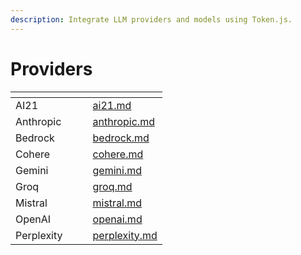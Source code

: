 ```yaml
---
description: Integrate LLM providers and models using Token.js.
---
```


# Providers

<table data-card-size="large" data-view="cards"><thead><tr><th></th><th data-hidden></th><th data-hidden></th><th data-hidden data-card-target data-type="content-ref"></th></tr></thead><tbody><tr><td>AI21</td><td></td><td></td><td><a href="ai21.md">ai21.md</a></td></tr><tr><td>Anthropic</td><td></td><td></td><td><a href="anthropic.md">anthropic.md</a></td></tr><tr><td>Bedrock</td><td></td><td></td><td><a href="bedrock.md">bedrock.md</a></td></tr><tr><td>Cohere</td><td></td><td></td><td><a href="cohere.md">cohere.md</a></td></tr><tr><td>Gemini</td><td></td><td></td><td><a href="gemini.md">gemini.md</a></td></tr><tr><td>Groq</td><td></td><td></td><td><a href="groq.md">groq.md</a></td></tr><tr><td>Mistral</td><td></td><td></td><td><a href="mistral.md">mistral.md</a></td></tr><tr><td>OpenAI</td><td></td><td></td><td><a href="openai.md">openai.md</a></td></tr><tr><td>Perplexity</td><td></td><td></td><td><a href="perplexity.md">perplexity.md</a></td></tr></tbody></table>
